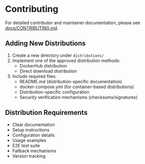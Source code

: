 # Contributing

For detailed contributor and maintainer documentation, please see [docs/CONTRIBUTING.md](docs/CONTRIBUTING.md).

## Adding New Distributions

1. Create a new directory under `distributions/`
2. Implement one of the approved distribution methods:
   - DockerHub distribution
   - Direct download distribution
3. Include required files:
   - README.md (distribution-specific documentation)
   - docker-compose.yml (for container-based distributions)
   - Distribution-specific configuration
   - Security verification mechanisms (checksums/signatures)

## Distribution Requirements
- Clear documentation
- Setup instructions
- Configuration details
- Usage examples
- E2E test suite
- Fallback mechanisms
- Version tracking